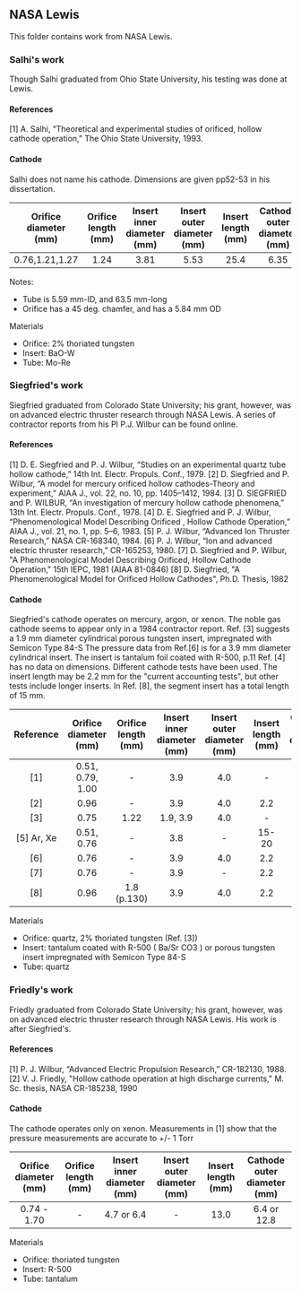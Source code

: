 ## NASA Lewis 
This folder contains work from NASA Lewis. 

### Salhi's work
Though Salhi graduated from Ohio State University, his testing was done at Lewis. 
#### References
[1] A. Salhi, “Theoretical and experimental studies of orificed, hollow cathode operation,” The Ohio State University, 1993.

#### Cathode
Salhi does not name his cathode. Dimensions are given pp52-53 in his dissertation.

| Orifice diameter (mm) | Orifice length (mm) | Insert inner diameter (mm) | Insert outer diameter (mm) | Insert length (mm) | Cathode outer diameter (mm) | 
|:---------------------:|:-------------------:|:--------------------------:|:--------------------------:|:------------------:|:---------------------------:|
| 0.76,1.21,1.27        | 1.24 | 3.81 | 5.53 | 25.4 | 6.35 |

Notes:
- Tube is 5.59 mm-ID, and 63.5 mm-long
- Orifice has a 45 deg. chamfer, and has a 5.84 mm OD

Materials
- Orifice: 2% thoriated tungsten
- Insert: BaO-W
- Tube: Mo-Re


### Siegfried's work
Siegfried graduated from Colorado State University; his grant, however, was on advanced electric thruster research through NASA Lewis.
A series of contractor reports from his PI P.J. Wilbur can be found online. 

#### References
[1] D. E. Siegfried and P. J. Wilbur, “Studies on an experimental quartz tube hollow cathode,” 14th Int. Electr. Propuls. Conf., 1979.
[2] D. Siegfried and P. Wilbur, “A model for mercury orificed hollow cathodes-Theory and experiment,” AIAA J., vol. 22, no. 10, pp. 1405–1412, 1984.
[3] D. SIEGFRIED and P. WILBUR, “An investigation of mercury hollow cathode phenomena,” 13th Int. Electr. Propuls. Conf., 1978.
[4] D. E. Siegfried and P. J. Wilbur, “Phenomenological Model Describing Orificed , Hollow Cathode Operation,” AIAA J., vol. 21, no. 1, pp. 5–6, 1983.
[5] P. J. Wilbur, “Advanced Ion Thruster Research,” NASA CR-168340, 1984.
[6] P. J. Wilbur, “Ion and advanced electric thruster research,” CR-165253, 1980.
[7] D. Siegfried and P. Wilbur, "A Phenomenological Model Describing Orificed, Hollow Cathode Operation," 15th IEPC, 1981 (AIAA 81-0846)
[8] D. Siegfried, "A Phenomenological Model for Orificed Hollow Cathodes", Ph.D. Thesis, 1982

#### Cathode
Siegfried's cathode operates on mercury, argon, or xenon. The noble gas cathode seems to appear only in a 1984 contractor report. 
Ref. [3] suggests a 1.9 mm diameter cylindrical porous tungsten insert, impregnated with Semicon Type 84-S
The pressure data from Ref.[6] is for a 3.9 mm diameter cylindrical insert. The insert is tantalum foil coated with R-500, p.11 
Ref. [4] has no data on dimensions.
Different cathode tests have been used. The insert length may be 2.2 mm for the "current accounting tests", but other tests include longer inserts.
In Ref. [8], the segment insert has a total length of 15 mm.

| Reference | Orifice diameter (mm) | Orifice length (mm) | Insert inner diameter (mm) | Insert outer diameter (mm) | Insert length (mm) | Cathode outer diameter (mm) | 
|:---------:|:---------------------:|:-------------------:|:--------------------------:|:--------------------------:|:------------------:|:---------------------------:|
| [1]       | 0.51, 0.79, 1.00     | -    	 | 3.9      | 4.0 | -   | 6.3  |   
| [2]       | 0.96                 | -    	 | 3.9      | 4.0 | 2.2 | -    |
| [3]       | 0.75                 | 1.22 	 | 1.9, 3.9 | 4.0 | -   | 6.35 |
| [5] Ar, Xe| 0.51, 0.76	       | -    	 | 3.8      | -   | 15-20 | -  | 
| [6]       | 0.76                 | -    	 | 3.9      | 4.0 | 2.2 | -    |
| [7]       | 0.76                 | -    	 | 3.9      | -   | 2.2 | -    |
| [8]       | 0.96 		           | 1.8 (p.130) | 3.9      | 4.0 | 2.2 | 6.3 | 

Materials
- Orifice: quartz, 2% thoriated tungsten (Ref. [3])
- Insert: tantalum coated with R-500 ( Ba/Sr CO3 ) or porous tungsten insert impregnated with Semicon Type 84-S
- Tube: quartz


### Friedly's work
Friedly graduated from Colorado State University; his grant, however, was on advanced electric thruster research through NASA Lewis. His work is after Siegfried's.

#### References
[1] P. J. Wilbur, “Advanced Electric Propulsion Research,” CR-182130, 1988.
[2] V. J. Friedly, "Hollow cathode operation at high discharge currents," M. Sc. thesis, NASA CR-185238, 1990

#### Cathode
The cathode operates only on xenon. Measurements in [1] show that the pressure measurements are accurate to +/- 1 Torr

| Orifice diameter (mm) | Orifice length (mm) | Insert inner diameter (mm) | Insert outer diameter (mm) | Insert length (mm) | Cathode outer diameter (mm) | 
|:---------------------:|:-------------------:|:--------------------------:|:--------------------------:|:------------------:|:---------------------------:|
| 0.74 - 1.70 | - | 4.7 or 6.4 | - | 13.0 | 6.4 or 12.8 | 

Materials
- Orifice: thoriated tungsten
- Insert: R-500
- Tube: tantalum
